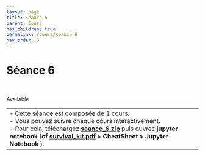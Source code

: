 ```yaml
---
layout: page
title: Séance 6
parent: Cours
has_children: true
permalink: /cours/seance_6
nav_order: 6
---
```


<link rel="stylesheet" href="/css/placement-label.css">   
<link rel="shortcut icon" href="https://new-leaves.github.io/img/favicon/favicon.ico">

<div id="containerIntro">
<h1>Séance 6</h1> &nbsp; <p class="label label-green">Available</p>   
</div>

<table><tr><td>
<i>-</i>&nbsp;Cette séance est composée de 1 cours. <br>
<i>-</i>&nbsp;Vous pouvez suivre chaque cours intéractivement.<br>
<i>-</i>&nbsp;Pour cela, téléchargez <a href="/docs/seance_6.zip"><b>seance_6.zip</b></a> puis ouvrez <b>jupyter notebook</b> (<b>cf <a href="/docs/survival_kit.pdf"> survival_kit.pdf</a> > CheatSheet > Jupyter Notebook </b>).
</td></tr></table>